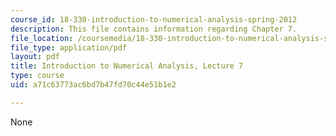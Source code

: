 ```yaml
---
course_id: 18-330-introduction-to-numerical-analysis-spring-2012
description: This file contains information regarding Chapter 7.
file_location: /coursemedia/18-330-introduction-to-numerical-analysis-spring-2012/a71c63773ac6bd7b47fd70c44e51b1e2_MIT18_330S12_Chapter7.pdf
file_type: application/pdf
layout: pdf
title: Introduction to Numerical Analysis, Lecture 7
type: course
uid: a71c63773ac6bd7b47fd70c44e51b1e2

---
```

None